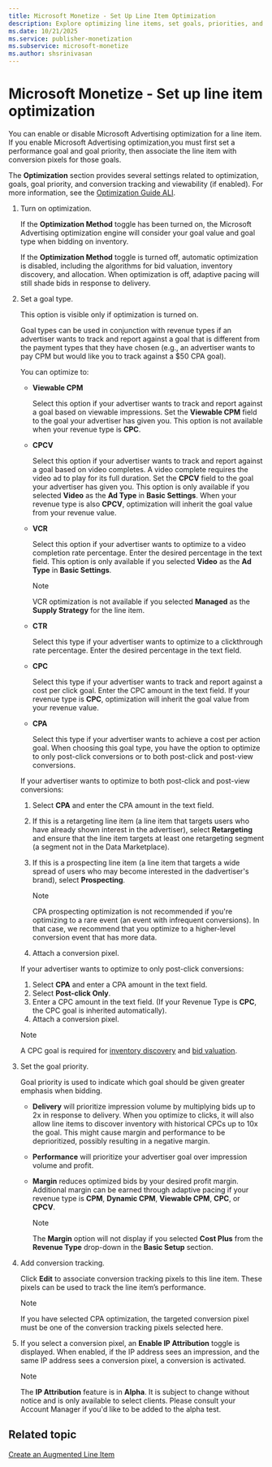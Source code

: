 ```yaml
---
title: Microsoft Monetize - Set Up Line Item Optimization
description: Explore optimizing line items, set goals, priorities, and link with conversion pixels for effective performance control.
ms.date: 10/21/2025
ms.service: publisher-monetization
ms.subservice: microsoft-monetize
ms.author: shsrinivasan
---
```


# Microsoft Monetize - Set up line item optimization

You can enable or disable Microsoft Advertising optimization for a line item. If you enable Microsoft Advertising optimization,you must first set a performance goal and goal priority, then associate
the line item with conversion pixels for those goals.

The **Optimization** section provides several settings related to optimization, goals, goal priority, and conversion tracking and viewability (if enabled). For more information, see the [Optimization Guide ALI](optimization-guide-ali.md).

1. Turn on optimization.

   If the **Optimization Method** toggle has been turned on, the Microsoft Advertising optimization engine will consider your goal value and goal type when bidding on inventory.

   If the **Optimization Method** toggle is turned off, automatic optimization is disabled, including the algorithms for bid valuation, inventory discovery, and allocation. When optimization is off, adaptive pacing will still shade bids in response to delivery.

1. Set a goal type.

   This option is visible only if optimization is turned on.

   Goal types can be used in conjunction with revenue types if an advertiser wants to track and report against a goal that is different from the payment types that they have chosen (e.g., an advertiser wants to pay CPM but would like you to track against a $50 CPA goal).

    You can optimize to:

    - **Viewable CPM**

      Select this option if your advertiser wants to track and report against a goal based on viewable impressions. Set the **Viewable CPM** field to the goal your advertiser has given you. This option is not available when your revenue type is **CPC**.

    - **CPCV**

      Select this option if your advertiser wants to track and report against a goal based on video completes. A video complete requires  the video ad to play for its full duration. Set the **CPCV** field to the goal your advertiser has given you. This option is only available if you selected **Video** as the **Ad Type** in **Basic Settings**. When your revenue type is also **CPCV**, optimization will inherit the goal value from your revenue value.

    - **VCR**

      Select this option if your advertiser wants to optimize to a video completion rate percentage. Enter the desired percentage in the text field. This option is only available if you selected **Video** as the **Ad Type** in **Basic Settings**.

      > [!NOTE]
      > VCR optimization is not available if you selected **Managed** as the **Supply Strategy** for the line item.

    - **CTR**

      Select this type if your advertiser wants to optimize to a clickthrough rate percentage. Enter the desired percentage in the text field.

    - **CPC**

      Select this type if your advertiser wants to track and report against a cost per click goal. Enter the CPC amount in the text field. If your revenue type is **CPC**, optimization will inherit the goal value from your revenue value.

    - **CPA**

      Select this type if your advertiser wants to achieve a cost per action goal. When choosing this goal type, you have the option to optimize to only post-click conversions or to both post-click and post-view conversions.

    If your advertiser wants to optimize to both post-click and post-view conversions:

   1. Select **CPA** and enter the CPA amount in the text field.

   1. If this is a retargeting line item (a line item that targets users who have already shown interest in the advertiser), select **Retargeting** and ensure that the line item targets at least one retargeting segment (a segment not in the Data Marketplace).

   1. If this is a prospecting line item (a line item that targets a wide spread of users who may become interested in the dadvertiser's brand), select **Prospecting**.

      > [!NOTE]
      > CPA prospecting optimization is not recommended if you're optimizing to a rare event (an event with infrequent conversions). In that case, we recommend that you optimize to a higher-level conversion event that has more data.

   1. Attach a conversion pixel.

    If your advertiser wants to optimize to only post-click conversions:

      1. Select **CPA** and enter a CPA amount in the text field.
      1. Select **Post-click Only**.
      1. Enter a CPC amount in the text field. (If your Revenue Type is **CPC**, the CPC goal is inherited automatically).
      1. Attach a conversion pixel.

    > [!NOTE]
    > A CPC goal is required for [inventory discovery](discovery.md) and [bid valuation](valuation.md).

1. Set the goal priority.

    Goal priority is used to indicate which goal should be given greater emphasis when bidding.

    - **Delivery** will prioritize impression volume by multiplying bids up to 2x in response to delivery. When you optimize to clicks, it will also allow line items to discover inventory with historical CPCs up to 10x the goal. This might cause margin and performance to be deprioritized, possibly resulting in a negative margin.
    - **Performance** will prioritize your advertiser goal over impression volume and profit.
    - **Margin** reduces optimized bids by your desired profit margin. Additional margin can be earned through adaptive pacing if your revenue type is **CPM**, **Dynamic CPM**, **Viewable CPM**, **CPC**, or **CPCV**.

      > [!NOTE]
      > The **Margin** option will not display if you selected **Cost Plus** from the **Revenue Type** drop-down in the **Basic Setup** section.

1. Add conversion tracking.

    Click **Edit** to associate conversion tracking pixels to this line item. These pixels can be used to track the line item’s performance.

   > [!NOTE]
   > If you have selected CPA optimization, the targeted conversion pixel must be one of the conversion tracking pixels selected here.

1. If you select a conversion pixel, an **Enable IP Attribution** toggle is displayed. When enabled, if the IP address sees an impression, and the same IP address sees a conversion pixel, a conversion is activated.

   > [!NOTE]
   > The **IP Attribution** feature is in **Alpha**. It is subject to change without notice and is only available to select clients. Please consult your Account Manager if you'd like to be added to the alpha test.

## Related topic

[Create an Augmented Line Item](create-an-augmented-line-item-ali.md)
